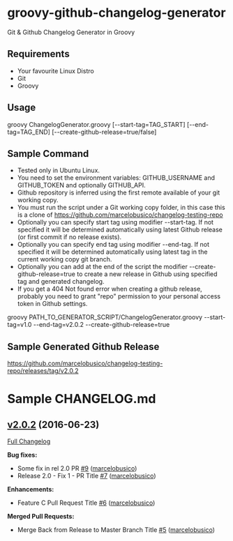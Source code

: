 # groovy-github-changelog-generator
Git &amp; Github Changelog Generator in Groovy

## Requirements
- Your favourite Linux Distro
- Git
- Groovy

## Usage

groovy ChangelogGenerator.groovy [--start-tag=TAG_START] [--end-tag=TAG_END] [--create-github-release=true/false]

## Sample Command

- Tested only in Ubuntu Linux.
- You need to set the environment variables: GITHUB_USERNAME and GITHUB_TOKEN and optionally GITHUB_API.
- Github repository is inferred using the first remote available of your git working copy.
- You must run the script under a Git working copy folder, in this case this is a clone of https://github.com/marcelobusico/changelog-testing-repo
- Optionally you can specify start tag using modifier --start-tag. If not specified it will be determined automatically using latest Github release (or first commit if no release exists).
- Optionally you can specify end tag using modifier --end-tag. If not specified it will be determined automatically using latest tag in the current working copy git branch.
- Optionally you can add at the end of the script the modifier --create-github-release=true to create a new release in Github using specified tag and generated changelog.
- If you get a 404 Not found error when creating a github release, probably you need to grant "repo" permission to your personal access token in Github settings.

groovy PATH_TO_GENERATOR_SCRIPT/ChangelogGenerator.groovy --start-tag=v1.0 --end-tag=v2.0.2 --create-github-release=true

## Sample Generated Github Release

https://github.com/marcelobusico/changelog-testing-repo/releases/tag/v2.0.2

# Sample CHANGELOG.md

## [v2.0.2](https://github.com/marcelobusico/changelog-testing-repo/tree/v2.0.2) (2016-06-23)
[Full Changelog](https://github.com/marcelobusico/changelog-testing-repo/compare/v1.0...v2.0.2)

**Bug fixes:**

- Some fix in rel 2.0 PR [\#9](https://github.com/marcelobusico/changelog-testing-repo/pull/9) ([marcelobusico](https://github.com/marcelobusico))
- Release 2.0 - Fix 1 - PR Title [\#7](https://github.com/marcelobusico/changelog-testing-repo/pull/7) ([marcelobusico](https://github.com/marcelobusico))

**Enhancements:**

- Feature C Pull Request Title [\#6](https://github.com/marcelobusico/changelog-testing-repo/pull/6) ([marcelobusico](https://github.com/marcelobusico))

**Merged Pull Requests:**

- Merge Back from Release to Master Branch Title [\#5](https://github.com/marcelobusico/changelog-testing-repo/pull/5) ([marcelobusico](https://github.com/marcelobusico))
